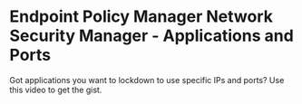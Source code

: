 # Endpoint Policy Manager Network Security Manager - Applications and Ports

Got applications you want to lockdown to use specific IPs and ports? Use this video to get the gist.
